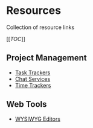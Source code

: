 # Resources
Collection of resource links


[[_TOC_]]

## Project Management
- [Task Trackers](./Project-Management/Task-Trackers)
- [Chat Services](./Project-Management/Chat-Services)
- [Time Trackers](./Project-Management/Time-Trackers)

## Web Tools
- [WYSIWYG Editors](./Web-Tools/WYSIWYG-Editors)